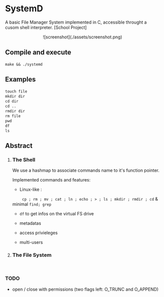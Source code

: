 # SystemD

A basic File Manager System implemented in C, accessible throught a cusom shell interpreter. [School Project]

<center>
![screenshot](./assets/screenshot.png)
</center>

## Compile and execute

```
make && ./systemd
```

## Examples
```
touch file
mkdir dir
cd dir
cd ..
rmdir dir
rm file
pwd
df
ls
```

## Abstract

1) ### The Shell
   
   We use a hashmap  to associate commands name to it's function pointer.
   
   Implemented commands and features: 
   
   - Linux-like :
   
           `cp ; rm ; mv ; cat ; ln ; echo ; > ; ls ; mkdir ; rmdir ; cd` & minimal `find; grep`
   
   - `df` to get infos on the virtual FS drive
   
   - metadatas
   
   - access privieleges
   
   - multi-users
     
     

2) ### The File System
   
       


### TODO

- open / close with permissions (two flags left: O\_TRUNC and O\_APPEND)

